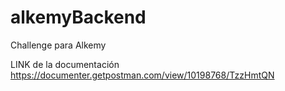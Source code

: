 # alkemyBackend
Challenge para Alkemy


LINK de la documentación https://documenter.getpostman.com/view/10198768/TzzHmtQN
